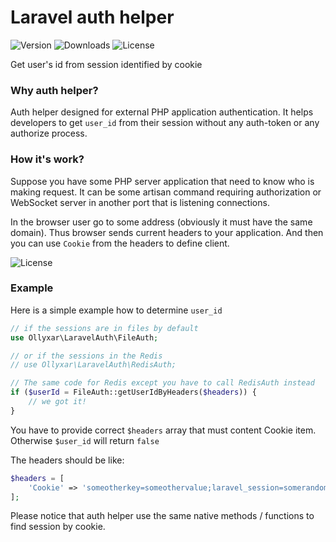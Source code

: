 # Laravel auth helper

![Version](https://poser.pugx.org/ollyxar/laravel-auth/v/stable.svg)
![Downloads](https://poser.pugx.org/ollyxar/laravel-auth/d/total.svg)
![License](https://poser.pugx.org/ollyxar/laravel-auth/license.svg)

Get user's id from session identified by cookie

### Why auth helper?

Auth helper designed for external PHP application authentication. It helps developers to get `user_id` from their session without any auth-token or any authorize process.

### How it's work?

Suppose you have some PHP server application that need to know who is making request. It can be some artisan command requiring authorization or WebSocket server in another port that is listening connections.

In the browser user go to some address (obviously it must have the same domain). Thus browser sends current headers to your application. And then you can use `Cookie` from the headers to define client.

![License](https://ollyxar.com/upload/images/headers.jpg)

### Example

Here is a simple example how to determine `user_id`

```php
// if the sessions are in files by default
use Ollyxar\LaravelAuth\FileAuth;

// or if the sessions in the Redis
// use Ollyxar\LaravelAuth\RedisAuth;

// The same code for Redis except you have to call RedisAuth instead
if ($userId = FileAuth::getUserIdByHeaders($headers)) {
    // we got it!
}
```

You have to provide correct `$headers` array that must content Cookie item. Otherwise `$user_id` will return `false`

The headers should be like:

```php
$headers = [
    'Cookie' => 'someotherkey=someothervalue;laravel_session=somerandomstring'
];
```

Please notice that auth helper use the same native methods / functions to find session by cookie.